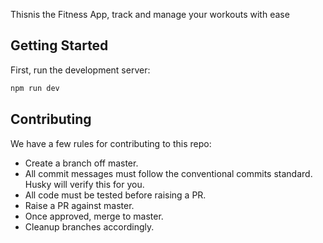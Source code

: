 Thisnis the Fitness App, track and manage your workouts with ease

## Getting Started

First, run the development server:

```bash
npm run dev
```

## Contributing

We have a few rules for contributing to this repo:
- Create a branch off master.
- All commit messages must follow the conventional commits standard. Husky will verify this for you.
- All code must be tested before raising a PR.
- Raise a PR against master.
- Once approved, merge to master.
- Cleanup branches accordingly.